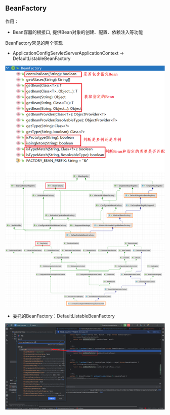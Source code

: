 ## BeanFactory

作用：
- Bean容器的根接口, 提供Bean对象的创建、配置、依赖注入等功能

BeanFactory常见的两个实现
- ApplicationConfigServletServerApplicationContext → DefaultListableBeanFactory


<img src=".\images\图片1.png" style="zoom:75%;" />

<img src=".\images\图片2.png" style="zoom:75%;" />

<img src=".\images\图片3.png" style="zoom:75%;" />

- 委托的BeanFactory：DefaultListableBeanFactory

<img src=".\images\图片4.png" />


